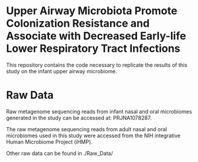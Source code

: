 # Upper Airway Microbiota Promote Colonization Resistance and Associate with Decreased Early-life Lower Respiratory Tract Infections
 
This repository contains the code necessary to replicate the results of this study on the infant upper airway microbiome.

# Raw Data
Raw metagenome sequencing reads from infant nasal and oral microbiomes generated in the study can be accessed at: PRJNA1078287.

The raw metagenome sequencing reads from adult nasal and oral microbiomes used in this study were accessed from the NIH integrative Human Microbiome Project (iHMP).

Other raw data can be found in ./Raw_Data/

